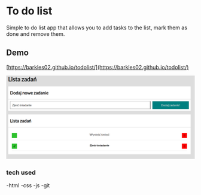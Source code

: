 # To do list

Simple to do list app that allows you to add tasks to the list, mark them as done and remove them. 

## Demo

[https://barkles02.github.io/todolist/](https://barkles02.github.io/todolist/)

![demo image](images/demo.png)

### tech used

-html
-css
-js
-git
